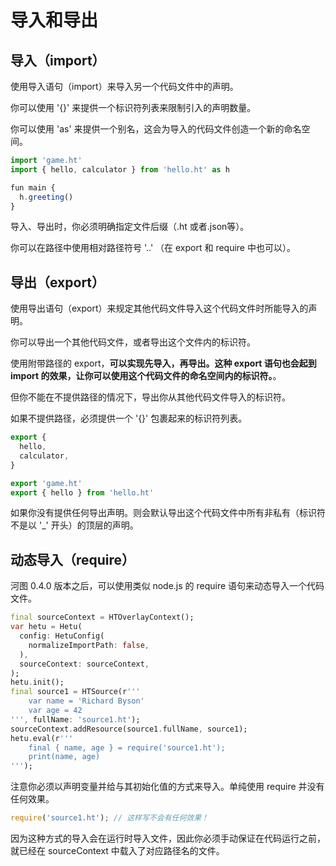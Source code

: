 # 导入和导出

## 导入（import）

使用导入语句（import）来导入另一个代码文件中的声明。

你可以使用 '{}' 来提供一个标识符列表来限制引入的声明数量。

你可以使用 'as' 来提供一个别名，这会为导入的代码文件创造一个新的命名空间。

```javascript
import 'game.ht'
import { hello, calculator } from 'hello.ht' as h

fun main {
  h.greeting()
}
```

导入、导出时，你必须明确指定文件后缀（.ht 或者.json等）。

你可以在路径中使用相对路径符号 '..' （在 export 和 require 中也可以）。

## 导出（export）

使用导出语句（export）来规定其他代码文件导入这个代码文件时所能导入的声明。

你可以导出一个其他代码文件，或者导出这个文件内的标识符。

使用附带路径的 export，**可以实现先导入，再导出。这种 export 语句也会起到 import 的效果，让你可以使用这个代码文件的命名空间内的标识符。**。

但你不能在不提供路径的情况下，导出你从其他代码文件导入的标识符。

如果不提供路径，必须提供一个 '{}' 包裹起来的标识符列表。

```javascript
export {
  hello,
  calculator,
}

export 'game.ht'
export { hello } from 'hello.ht'
```

如果你没有提供任何导出声明。则会默认导出这个代码文件中所有非私有（标识符不是以 '\_' 开头）的顶层的声明。

## 动态导入（require）

河图 0.4.0 版本之后，可以使用类似 node.js 的 require 语句来动态导入一个代码文件。

```dart
final sourceContext = HTOverlayContext();
var hetu = Hetu(
  config: HetuConfig(
    normalizeImportPath: false,
  ),
  sourceContext: sourceContext,
);
hetu.init();
final source1 = HTSource(r'''
    var name = 'Richard Byson'
    var age = 42
''', fullName: 'source1.ht');
sourceContext.addResource(source1.fullName, source1);
hetu.eval(r'''
    final { name, age } = require('source1.ht');
    print(name, age)
''');
```

注意你必须以声明变量并给与其初始化值的方式来导入。单纯使用 require 并没有任何效果。

```javascript
require('source1.ht'); // 这样写不会有任何效果！
```

因为这种方式的导入会在运行时导入文件，因此你必须手动保证在代码运行之前，就已经在 sourceContext 中载入了对应路径名的文件。
